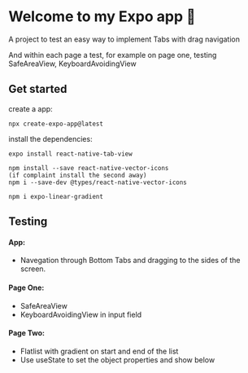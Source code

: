 # Welcome to my Expo app 👋

A project to test an easy way to implement Tabs with drag navigation

And within each page a test, for example on page one, testing SafeAreaView, KeyboardAvoidingView

## Get started

create a app:

    npx create-expo-app@latest

install the dependencies:

    expo install react-native-tab-view

    npm install --save react-native-vector-icons
    (if complaint install the second away)
    npm i --save-dev @types/react-native-vector-icons

    npm i expo-linear-gradient

## Testing

#### App:

- Navegation through Bottom Tabs and dragging to the sides of the screen.

#### Page One:

- SafeAreaView
- KeyboardAvoidingView in input field

#### Page Two:

- Flatlist with gradient on start and end of the list
- Use useState to set the object properties and show below
